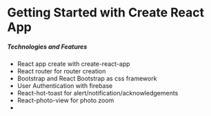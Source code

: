 # Getting Started with Create React App


##### Technologies and Features
* React app create with create-react-app
* React router for router creation
* Bootstrap and React Bootstrap as css framework
* User Authentication with firebase
* React-hot-toast for alert/notification/acknowledgements
* React-photo-view for photo zoom
* 